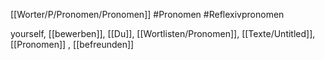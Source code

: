 [[Worter/P/Pronomen/Pronomen]]
#Pronomen #Reflexivpronomen

yourself, [[bewerben]], [[Du]], [[Wortlisten/Pronomen]], [[Texte/Untitled]], [[Pronomen]]
, [[befreunden]]